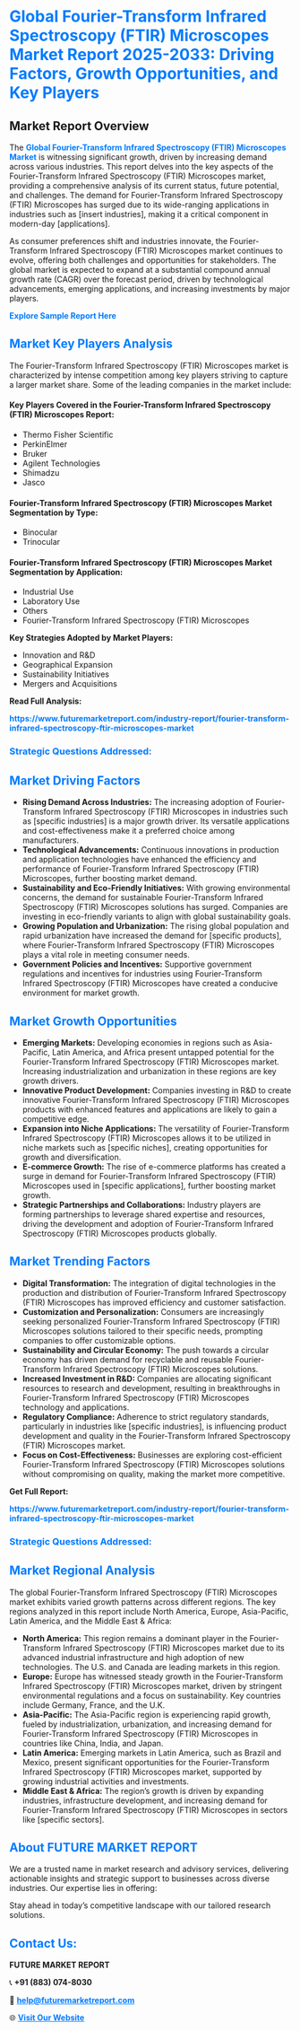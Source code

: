 <h1 style="color: #007BFF;">Global Fourier-Transform Infrared Spectroscopy (FTIR) Microscopes Market Report 2025-2033: Driving Factors, Growth Opportunities, and Key Players</h1>

<section id="overview">
<h2>Market Report Overview</h2>
<p>The <a href="https://www.futuremarketreport.com/industry-report/fourier-transform-infrared-spectroscopy-ftir-microscopes-market" style="color: #007BFF; text-decoration: none;"><strong>Global Fourier-Transform Infrared Spectroscopy (FTIR) Microscopes Market</strong></a> is witnessing significant growth, driven by increasing demand across various industries. This report delves into the key aspects of the Fourier-Transform Infrared Spectroscopy (FTIR) Microscopes market, providing a comprehensive analysis of its current status, future potential, and challenges. The demand for Fourier-Transform Infrared Spectroscopy (FTIR) Microscopes has surged due to its wide-ranging applications in industries such as [insert industries], making it a critical component in modern-day [applications].</p>
<p>As consumer preferences shift and industries innovate, the Fourier-Transform Infrared Spectroscopy (FTIR) Microscopes market continues to evolve, offering both challenges and opportunities for stakeholders. The global market is expected to expand at a substantial compound annual growth rate (CAGR) over the forecast period, driven by technological advancements, emerging applications, and increasing investments by major players.</p>
</section>

<section id="overview">
<p><a href="https://www.futuremarketreport.com/request-sample/reportId=128504" style="color: #007BFF; text-decoration: none;"><strong>Explore Sample Report Here</strong></a></p>
</section>

<section id="key-players">
<h2 style="color: #007BFF;">Market Key Players Analysis</h2>
<p>The Fourier-Transform Infrared Spectroscopy (FTIR) Microscopes market is characterized by intense competition among key players striving to capture a larger market share. Some of the leading companies in the market include:</p>
<h4>Key Players Covered in the Fourier-Transform Infrared Spectroscopy (FTIR) Microscopes Report:</h4>
<ul><li>Thermo Fisher Scientific</li><li>PerkinElmer</li><li>Bruker</li><li>Agilent Technologies</li><li>Shimadzu</li><li>Jasco</li></ul>
<h4>Fourier-Transform Infrared Spectroscopy (FTIR) Microscopes Market Segmentation by Type:</h4>
<ul><li>Binocular</li><li>Trinocular</li></ul>

<h4>Fourier-Transform Infrared Spectroscopy (FTIR) Microscopes Market Segmentation by Application:</h4>
<ul><li>Industrial Use</li><li>Laboratory Use</li><li>Others</li><li>Fourier-Transform Infrared Spectroscopy (FTIR) Microscopes</li></ul>
<p><strong>Key Strategies Adopted by Market Players:</strong></p>
<ul>
<li>Innovation and R&D</li>
<li>Geographical Expansion</li>
<li>Sustainability Initiatives</li>
<li>Mergers and Acquisitions</li>
</ul>
</section>

<section>
<p><strong>Read Full Analysis: </strong></p><a href="https://www.futuremarketreport.com/industry-report/fourier-transform-infrared-spectroscopy-ftir-microscopes-market" style="color: #007BFF; text-decoration: none;"><strong>https://www.futuremarketreport.com/industry-report/fourier-transform-infrared-spectroscopy-ftir-microscopes-market</strong></a>
<h3 style="color: #007BFF;">Strategic Questions Addressed:</h3>
</section>

<section id="driving-factors">
<h2 style="color: #007BFF;">Market Driving Factors</h2>
<ul>
<li><strong>Rising Demand Across Industries:</strong> The increasing adoption of Fourier-Transform Infrared Spectroscopy (FTIR) Microscopes in industries such as [specific industries] is a major growth driver. Its versatile applications and cost-effectiveness make it a preferred choice among manufacturers.</li>
<li><strong>Technological Advancements:</strong> Continuous innovations in production and application technologies have enhanced the efficiency and performance of Fourier-Transform Infrared Spectroscopy (FTIR) Microscopes, further boosting market demand.</li>
<li><strong>Sustainability and Eco-Friendly Initiatives:</strong> With growing environmental concerns, the demand for sustainable Fourier-Transform Infrared Spectroscopy (FTIR) Microscopes solutions has surged. Companies are investing in eco-friendly variants to align with global sustainability goals.</li>
<li><strong>Growing Population and Urbanization:</strong> The rising global population and rapid urbanization have increased the demand for [specific products], where Fourier-Transform Infrared Spectroscopy (FTIR) Microscopes plays a vital role in meeting consumer needs.</li>
<li><strong>Government Policies and Incentives:</strong> Supportive government regulations and incentives for industries using Fourier-Transform Infrared Spectroscopy (FTIR) Microscopes have created a conducive environment for market growth.</li>
</ul>
</section>

<section id="growth-opportunities">
<h2 style="color: #007BFF;">Market Growth Opportunities</h2>
<ul>
<li><strong>Emerging Markets:</strong> Developing economies in regions such as Asia-Pacific, Latin America, and Africa present untapped potential for the Fourier-Transform Infrared Spectroscopy (FTIR) Microscopes market. Increasing industrialization and urbanization in these regions are key growth drivers.</li>
<li><strong>Innovative Product Development:</strong> Companies investing in R&D to create innovative Fourier-Transform Infrared Spectroscopy (FTIR) Microscopes products with enhanced features and applications are likely to gain a competitive edge.</li>
<li><strong>Expansion into Niche Applications:</strong> The versatility of Fourier-Transform Infrared Spectroscopy (FTIR) Microscopes allows it to be utilized in niche markets such as [specific niches], creating opportunities for growth and diversification.</li>
<li><strong>E-commerce Growth:</strong> The rise of e-commerce platforms has created a surge in demand for Fourier-Transform Infrared Spectroscopy (FTIR) Microscopes used in [specific applications], further boosting market growth.</li>
<li><strong>Strategic Partnerships and Collaborations:</strong> Industry players are forming partnerships to leverage shared expertise and resources, driving the development and adoption of Fourier-Transform Infrared Spectroscopy (FTIR) Microscopes products globally.</li>
</ul>
</section>

<section id="trending-factors">
<h2 style="color: #007BFF;">Market Trending Factors</h2>
<ul>
<li><strong>Digital Transformation:</strong> The integration of digital technologies in the production and distribution of Fourier-Transform Infrared Spectroscopy (FTIR) Microscopes has improved efficiency and customer satisfaction.</li>
<li><strong>Customization and Personalization:</strong> Consumers are increasingly seeking personalized Fourier-Transform Infrared Spectroscopy (FTIR) Microscopes solutions tailored to their specific needs, prompting companies to offer customizable options.</li>
<li><strong>Sustainability and Circular Economy:</strong> The push towards a circular economy has driven demand for recyclable and reusable Fourier-Transform Infrared Spectroscopy (FTIR) Microscopes solutions.</li>
<li><strong>Increased Investment in R&D:</strong> Companies are allocating significant resources to research and development, resulting in breakthroughs in Fourier-Transform Infrared Spectroscopy (FTIR) Microscopes technology and applications.</li>
<li><strong>Regulatory Compliance:</strong> Adherence to strict regulatory standards, particularly in industries like [specific industries], is influencing product development and quality in the Fourier-Transform Infrared Spectroscopy (FTIR) Microscopes market.</li>
<li><strong>Focus on Cost-Effectiveness:</strong> Businesses are exploring cost-efficient Fourier-Transform Infrared Spectroscopy (FTIR) Microscopes solutions without compromising on quality, making the market more competitive.</li>
</ul>
</section>

<section>
<p><strong>Get Full Report: </strong></p><a href="https://www.futuremarketreport.com/industry-report/fourier-transform-infrared-spectroscopy-ftir-microscopes-market" style="color: #007BFF; text-decoration: none;"><strong>https://www.futuremarketreport.com/industry-report/fourier-transform-infrared-spectroscopy-ftir-microscopes-market</strong></a>
<h3 style="color: #007BFF;">Strategic Questions Addressed:</h3>
</section>


<section id="regional-analysis">
<h2 style="color: #007BFF;">Market Regional Analysis</h2>
<p>The global Fourier-Transform Infrared Spectroscopy (FTIR) Microscopes market exhibits varied growth patterns across different regions. The key regions analyzed in this report include North America, Europe, Asia-Pacific, Latin America, and the Middle East & Africa:</p>
<ul>
<li><strong>North America:</strong> This region remains a dominant player in the Fourier-Transform Infrared Spectroscopy (FTIR) Microscopes market due to its advanced industrial infrastructure and high adoption of new technologies. The U.S. and Canada are leading markets in this region.</li>
<li><strong>Europe:</strong> Europe has witnessed steady growth in the Fourier-Transform Infrared Spectroscopy (FTIR) Microscopes market, driven by stringent environmental regulations and a focus on sustainability. Key countries include Germany, France, and the U.K.</li>
<li><strong>Asia-Pacific:</strong> The Asia-Pacific region is experiencing rapid growth, fueled by industrialization, urbanization, and increasing demand for Fourier-Transform Infrared Spectroscopy (FTIR) Microscopes in countries like China, India, and Japan.</li>
<li><strong>Latin America:</strong> Emerging markets in Latin America, such as Brazil and Mexico, present significant opportunities for the Fourier-Transform Infrared Spectroscopy (FTIR) Microscopes market, supported by growing industrial activities and investments.</li>
<li><strong>Middle East & Africa:</strong> The region’s growth is driven by expanding industries, infrastructure development, and increasing demand for Fourier-Transform Infrared Spectroscopy (FTIR) Microscopes in sectors like [specific sectors].</li>
</ul>
</section>

<footer>
<h2 style="color: #007BFF;">About FUTURE MARKET REPORT</h2>
<p>We are a trusted name in market research and advisory services, delivering actionable insights and strategic support to businesses across diverse industries. Our expertise lies in offering:</p>

<p>Stay ahead in today’s competitive landscape with our tailored research solutions.</p>

<h2 style="color: #007BFF;">Contact Us:</h2>
<p><strong>FUTURE MARKET REPORT</strong></p>
<p>📞 <strong>+91 (883) 074-8030</strong></p>
<p>📧 <strong><a href="mailto:help@futuremarketreport.com" style="color: #007BFF;">help@futuremarketreport.com</a></strong></p>
<p>🌐 <strong><a href="https://www.futuremarketreport.com/" style="color: #007BFF;">Visit Our Website</a></strong></p>
</footer>